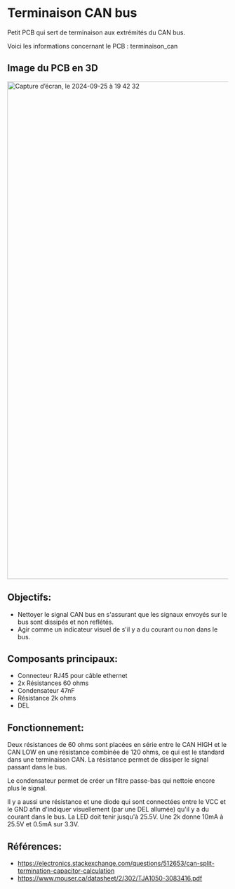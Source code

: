 # Terminaison CAN bus
Petit PCB qui sert de terminaison aux extrémités du CAN bus.

Voici les informations concernant le PCB : terminaison_can

## Image du PCB en 3D
<img width="1132" alt="Capture d’écran, le 2024-09-25 à 19 42 32" src="https://github.com/user-attachments/assets/1a5d2ab4-045d-48e1-a774-91f14ac8250a">


## Objectifs:
* Nettoyer le signal CAN bus en s'assurant que les signaux envoyés sur le bus sont dissipés et non reflétés.
* Agir comme un indicateur visuel de s'il y a du courant ou non dans le bus.


## Composants principaux:
* Connecteur RJ45 pour câble ethernet
* 2x Résistances 60 ohms
* Condensateur 47nF
* Résistance 2k ohms
* DEL

## Fonctionnement:
Deux résistances de 60 ohms sont placées en série entre le CAN HIGH et le CAN LOW en une résistance combinée de 120 ohms, ce qui est le standard dans une terminaison CAN. La résistance permet de dissiper le signal passant dans le bus.

Le condensateur permet de créer un filtre passe-bas qui nettoie encore plus le signal.

Il y a aussi une résistance et une diode qui sont connectées entre le VCC et le GND afin d'indiquer visuellement (par une DEL allumée) qu'il y a du courant dans le bus.
La LED doit tenir jusqu'à 25.5V. Une 2k donne 10mA à 25.5V et 0.5mA sur 3.3V.

## Références:
* https://electronics.stackexchange.com/questions/512653/can-split-termination-capacitor-calculation
* https://www.mouser.ca/datasheet/2/302/TJA1050-3083416.pdf
